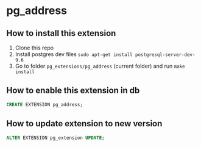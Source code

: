 # pg_address

## How to install this extension

1. Clone this repo
2. Install postgres dev files `sudo apt-get install postgresql-server-dev-9.6`
3. Go to folder `pg_extensions/pg_address` (current folder) and run `make install`

## How to enable this extension in db

```sql
CREATE EXTENSION pg_address;
```

## How to update extension to new version

```sql
ALTER EXTENSION pg_extension UPDATE;
```
